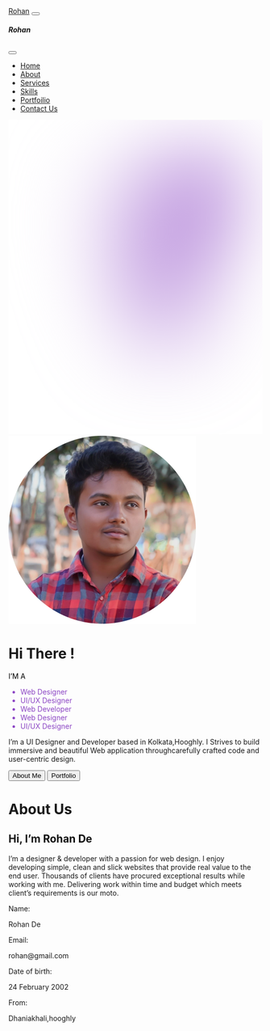 <!doctype html>
<html lang="en">

<head>
  <meta charset="utf-8">
  <meta name="viewport" content="width=device-width, initial-scale=1">
  <title>Rohan Portfolio</title>
  <link href="https://cdn.jsdelivr.net/npm/bootstrap@5.3.3/dist/css/bootstrap.min.css" rel="stylesheet"
    integrity="sha384-QWTKZyjpPEjISv5WaRU9OFeRpok6YctnYmDr5pNlyT2bRjXh0JMhjY6hW+ALEwIH" crossorigin="anonymous">
  <link rel="preconnect" href="https://fonts.googleapis.com">
  <link rel="preconnect" href="https://fonts.gstatic.com" crossorigin>
  <link href="https://fonts.googleapis.com/css2?family=Poppins:ital,wght@0,100;0,200;0,300;0,400;0,500;0,600;0,700;0,800;0,900;1,100;1,200;1,300;1,400;1,500;1,600;1,700;1,800;1,900&display=swap"
    rel="stylesheet">
  <link rel="preconnect" href="https://fonts.googleapis.com">
  <link rel="preconnect" href="https://fonts.gstatic.com" crossorigin>
  <link
    href="https://fonts.googleapis.com/css2?family=Inter:wght@100..900&family=Poppins:ital,wght@0,100;0,200;0,300;0,400;0,500;0,600;0,700;0,800;0,900;1,100;1,200;1,300;1,400;1,500;1,600;1,700;1,800;1,900&display=swap"
    rel="stylesheet">
  <link rel="stylesheet" href="css/style.css">
  <link rel="stylesheet" href="css/responsive.css">
</head>

<body>
  <nav class="navbar navbar-expand-lg ">
    <div class="container">
      <a class="navbar-brand text-dark" href="#">Rohan</a>
      <button class="navbar-toggler shadow-none border-0" type="button" data-bs-toggle="offcanvas"
        data-bs-target="#offcanvasNavbar" aria-controls="offcanvasNavbar" aria-label="Toggle navigation">
        <span class="navbar-toggler-icon"></span>
      </button>
      <div class="sidebar offcanvas offcanvas-start" tabindex="-1" id="offcanvasNavbar"
        aria-labelledby="offcanvasNavbarLabel">
        <div class="offcanvas-header">
          <h5 class="offcanvas-title" id="offcanvasNavbarLabel">Rohan</h5>
          <button type="button" class="btn-close btn-close-black border-0 shadow-none" data-bs-dismiss="offcanvas"
            aria-label="Close"></button>
        </div>
        <div class="offcanvas-body">
          <ul class="navbar-nav justify-content-end flex-grow-1 pe-3">
            <li class="nav-item">
              <a class="nav-link active text-dark" aria-current="page" href="#">Home</a>
            </li>
            <li class="nav-item text-dark">
              <a class="nav-link text-secondary" href="#">About</a>
            </li>
            <li class="nav-item">
              <a class="nav-link text-secondary" href="#">Services</a>
            </li>
            <li class="nav-item">
              <a class="nav-link text-secondary" href="#">Skills</a>
            </li>
            <li class="nav-item">
              <a class="nav-link text-secondary" href="#">Portfoilio</a>
            </li>
            <li class="nav-item">
              <a class="nav-link text-secondary" href="#">Contact Us</a>
            </li>
            <!-- <li class="nav-item dropdown">
              <a class="nav-link dropdown-toggle" href="#" role="button" data-bs-toggle="dropdown"
                aria-expanded="false">
                Dropdown
              </a>
              <ul class="dropdown-menu">
                <li><a class="dropdown-item" href="#">Action</a></li>
                <li><a class="dropdown-item" href="#">Another action</a></li>
                <li>
                  <hr class="dropdown-divider">
                </li>
                <li><a class="dropdown-item" href="#">Something else here</a></li>
              </ul>
            </li> -->
          </ul>
          <!-- <form class="d-flex mt-3" role="search">
            <input class="form-control me-2" type="search" placeholder="Search" aria-label="Search">
            <button class="btn btn-outline-success" type="submit">Search</button>
          </form> -->
        </div>
      </div>
    </div>
  </nav>
  <div class="background-vectors">
    <img id="vector-1" src="images/background-vector.svg" alt="">
  </div>
  <!--hero-->
  <div class="container text-center hero">
    <div class="row align-items-start hero-row">
      <div class="col-6 hero-first-col">
        <div class="box">
          <div class="my-image">
            <img src="images/Mask group.png" alt="my-img">
          </div>
        </div>
      </div>
      <div class="col hero-second-col">
        <h1>Hi There !</h1>
        <div class="scrolling-words-container">
          <span class="title" style="color: #000000">I’M A </span>
          <div class="scrolling-words-box">
            <ul>
              <li style="color: #8B44C4">Web Designer</li>
              <li style="color: #8B44C4">UI/UX Designer</li>
              <li style="color: #8B44C4">Web Developer</li>
              <li style="color: #8B44C4">Web Designer</li>
              <li style="color: #8B44C4">UI/UX Designer</li>
            </ul>
          </div>
        </div>
        <p class="subtitle">I’m a UI Designer and Developer based in Kolkata,Hooghly. I Strives to build immersive and
          beautiful Web application throughcarefully crafted code and user-centric design.</p>
        <div class="d-grid gap-2 d-md-block button-flex">
          <button class="btn btn-primary hero-buttons about-btn" type="button">About Me</button>
          <button class="btn btn-primary hero-buttons portfolio-btn" type="button">Portfolio</button>
        </div>
      </div>
    </div>
  </div>
  <!-- /hero-->

  <!--About Us-->
  <div class="about-us">
    <div class="container">
      <h1 class="main-title">About Us</h1>
      <h2 class="sub-heading">Hi, I’m <span class="rr" style="color: #101010">Rohan De</span></h2>
      <p class="subtitle">I’m a designer & developer with a passion for web design. I enjoy developing
        simple, clean and slick websites that provide real value to the end user.
        Thousands of clients have procured exceptional results while working with me.
        Delivering work within time and budget which meets client’s requirements is our
        moto.</p>
      <div class="text-first">
        <div class="row align-items-start detail-container">
          <div class="col my-detail">
            <span>Name:</span>
            <p>Rohan De</p>
          </div>
          <div class="col my-detail">
            <span>Email:</span>
            <p>rohan@gmail.com</p>
          </div>
          <div class="col my-detail">
            <span>Date of birth:</span>
            <p>24 February 2002</p>
          </div>
          <div class="col my-detail">
            <span>From:</span>
            <p>Dhaniakhali,hooghly</p>
          </div>
        </div>
      </div>
    </div>
  </div>
  <!-- /About US-->

  <script src="js/script.js"></script>
  <script src="https://ajax.googleapis.com/ajax/libs/jquery/3.7.1/jquery.min.js"></script>
  <script src="https://cdn.jsdelivr.net/npm/bootstrap@5.3.3/dist/js/bootstrap.bundle.min.js"
    integrity="sha384-YvpcrYf0tY3lHB60NNkmXc5s9fDVZLESaAA55NDzOxhy9GkcIdslK1eN7N6jIeHz"
    crossorigin="anonymous"></script>
</body>

</html>

